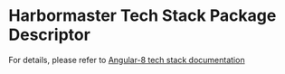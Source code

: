 # Harbormaster Tech Stack Package Descriptor

For details, please refer to [Angular-8 tech stack documentation](https://harbormaster.ai/Angular8-tech-stack/)
